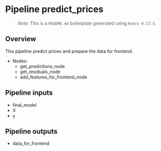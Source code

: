 # Pipeline predict_prices

> *Note:* This is a `README.md` boilerplate generated using `Kedro 0.17.5`.

## Overview

This pipeline predict prices and prepare the data for frontend.

- Nodes:
  - get_predictions_node
  - get_residuals_node
  - add_features_for_frontend_node

## Pipeline inputs

- final_model
- X
- y

## Pipeline outputs

- data_for_frontend
